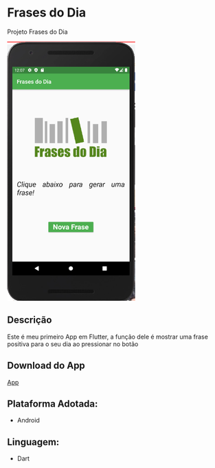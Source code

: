 # Frases do Dia

Projeto Frases do Dia

![](print.PNG)

## Descrição
Este é meu primeiro App em Flutter, a função dele é mostrar uma frase positiva para o seu dia ao pressionar no botão

## Download do App
[App](https://drive.google.com/file/d/1rD7fgfT2OypBKIm6pSK3ItbyBIRojJKA/view?usp=sharing)

## Plataforma Adotada: 
  - Android

## Linguagem: 
  - Dart
